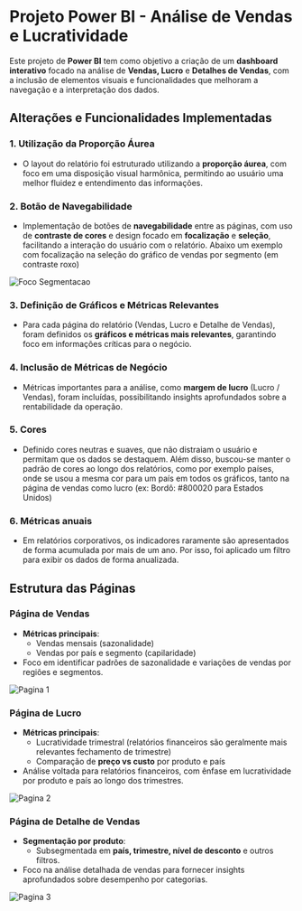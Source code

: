 # Projeto Power BI - Análise de Vendas e Lucratividade

Este projeto de **Power BI** tem como objetivo a criação de um **dashboard interativo** focado na análise de **Vendas, Lucro** e **Detalhes de Vendas**, com a inclusão de elementos visuais e funcionalidades que melhoram a navegação e a interpretação dos dados.

## Alterações e Funcionalidades Implementadas

### 1. Utilização da Proporção Áurea
- O layout do relatório foi estruturado utilizando a **proporção áurea**, com foco em uma disposição visual harmônica, permitindo ao usuário uma melhor fluidez e entendimento das informações.

### 2. Botão de Navegabilidade
- Implementação de botões de **navegabilidade** entre as páginas, com uso de **contraste de cores** e design focado em **focalização** e **seleção**, facilitando a interação do usuário com o relatório.
Abaixo um exemplo com focalização na seleção do gráfico de vendas por segmento (em contraste roxo)

![Foco Segmentacao](./Images/Pagina%201%20-%20focalizacao.PNG)

### 3. Definição de Gráficos e Métricas Relevantes
- Para cada página do relatório (Vendas, Lucro e Detalhe de Vendas), foram definidos os **gráficos e métricas mais relevantes**, garantindo foco em informações críticas para o negócio.

### 4. Inclusão de Métricas de Negócio
- Métricas importantes para a análise, como **margem de lucro** (Lucro / Vendas), foram incluídas, possibilitando insights aprofundados sobre a rentabilidade da operação.

### 5. Cores
- Definido cores neutras e suaves, que não distraiam o usuário e permitam que os dados se destaquem. Além disso, buscou-se manter o padrão de cores ao longo dos relatórios, como por exemplo países, onde se usou a mesma cor para um país em todos os gráficos, tanto na página de vendas como lucro (ex: Bordô: #800020 para Estados Unidos)

### 6. Métricas anuais
- Em relatórios corporativos, os indicadores raramente são apresentados de forma acumulada por mais de um ano. Por isso, foi aplicado um filtro para exibir os dados de forma anualizada.                                                                                                                                                                                                                                                                                       
                                                                                                                                                                                                                                                                                                        
## Estrutura das Páginas

### Página de **Vendas**
- **Métricas principais**:
  - Vendas mensais (sazonalidade)
  - Vendas por país e segmento (capilaridade)
- Foco em identificar padrões de sazonalidade e variações de vendas por regiões e segmentos.

![Pagina 1](./Images/Pagina%201%20-%20Vendas.PNG)

### Página de **Lucro**
- **Métricas principais**:
  - Lucratividade trimestral (relatórios financeiros são geralmente mais relevantes fechamento de trimestre) 
  - Comparação de **preço vs custo** por produto e país
- Análise voltada para relatórios financeiros, com ênfase em lucratividade por produto e país ao longo dos trimestres.

![Pagina 2](./Images/Pagina%202%20-%20Lucro.PNG)

### Página de **Detalhe de Vendas**
- **Segmentação por produto**:
  - Subsegmentada em **país, trimestre, nível de desconto** e outros filtros.
- Foco na análise detalhada de vendas para fornecer insights aprofundados sobre desempenho por categorias.

![Pagina 3](./Images/Pagina%203%20-%20Detalhe%20de%20Vendas.PNG)

